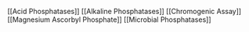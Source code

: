 [[Acid Phosphatases]]
[[Alkaline Phosphatases]]
[[Chromogenic Assay]]
[[Magnesium Ascorbyl Phosphate]]
[[Microbial Phosphatases]]
